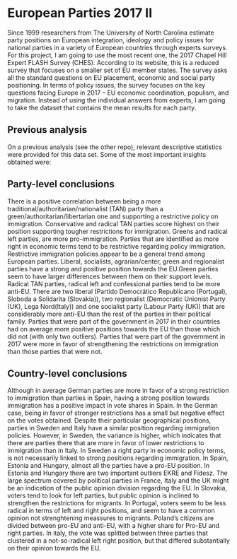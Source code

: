 # European Parties 2017 II

Since 1999 researchers from The University of North Carolina estimate party positions on European integration, ideology and policy issues for national parties in a variety of European countries through experts surveys. For this project, I am going to use the most recent one, the 2017 Chapel Hill Expert FLASH Survey (CHES). According to its website, this is a reduced survey that focuses on a smaller set of EU member states. The survey asks all the standard questions on EU placement, economic and social party positioning. In terms of policy issues, the survey focuses on the key questions facing Europe in 2017 – EU economic coordination, populism, and migration. Instead of using the individual answers from experts, I am going to take the dataset that contains the mean results for each party.

## Previous analysis
On a previous analysis (see the other repo), relevant descriptive statistics were provided for this data set. Some of the most important insights obtained were: 


## Party-level conclusions
There is a positive correlation between being a more traditional/authoritarian/nationalist (TAN) party than a green/authoritarian/libertarian one and supporting a restrictive policy on immigration.
Conservative and radical TAN parties score highest on their position supporting tougher restrictions for immigration.
Greens and radical left parties, are more pro-immigration.
Parties that are identified as more right in economic terms tend to be restrictive regarding policy immigration. 
Restrictive immigration policies appear to be a general trend among European parties. 
Liberal, socialists, agrarian/center, green and regionalist parties have a strong and positive position towards the EU.Green parties seem to have larger differences between them on their support levels.
Radical TAN parties, radical left and confessional parties tend to be more anti-EU. 
There are two liberal (Partido Democrático Republicano (Portugal), Sloboda a Solidarita (Slovakia)), two regionalist (Democratic Unionist Party (UK), Lega Nord(Italy)) and one socialist party (Labour Party (UK)) that are considerably more anti-EU than the rest of the parties in their political family.
Parties that were part of the government in 2017 in their countries had on average more positive positions towards the EU than those which did not (with only two outliers).
Parties that were part of the government in 2017 were more in favor of strengthening the restrictions on immigration than those parties that were not.

## Country-level conclusions
Although in average German parties are more in favor of a strong restriction to immigration than parties in Spain, having a strong position towards immigration has a positive impact in vote shares in Spain. In the German case, being in favor of stronger restrictions has a small but negative effect on the votes obtained.
Despite their particular geographical positions, parties in Sweden and Italy have a similar position regarding immigration policies. However, in Sweden, the variance is higher, which indicates that there are parties there that are more in favor of lower restrictions to immigration than in Italy.
In Sweden a right party in economic policy terms, is not necessarily linked to strong positions regarding immigration.
In Spain, Estonia and Hungary, almost all the parties have a pro-EU position. In Estonia and Hungary there are two important outliers EKRE and Fidesz. The large spectrum covered by political parties in France, Italy and the UK might be an indication of the public opinion division regarding the EU.
In Slovakia, voters tend to look for left parties, but public opinion is inclined to strengthen the restrictions for migrants.
In Portugal, voters seem to be less radical in terms of left and right positions, and seem to have a common opinion not strenghtening meassures to migrants.
Poland’s citizens are divided between pro-EU and anti-EU, with a higher share for Pro-EU and right parties.
In italy, the vote was splitted between three parties that clustered in a not-so-radical left right position, but that differed substantially on their opinion towards the EU.
